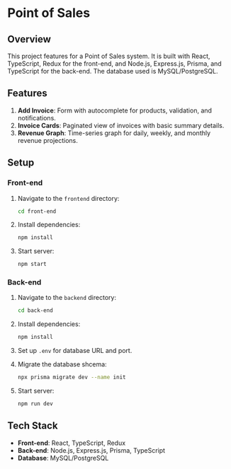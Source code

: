 # Point of Sales

## Overview

This project features for a Point of Sales system. It is built with React, TypeScript, Redux for the front-end, and Node.js, Express.js, Prisma, and TypeScript for the back-end. The database used is MySQL/PostgreSQL.

## Features

1. **Add Invoice**: Form with autocomplete for products, validation, and notifications.
2. **Invoice Cards**: Paginated view of invoices with basic summary details.
3. **Revenue Graph**: Time-series graph for daily, weekly, and monthly revenue projections.

## Setup

### Front-end

1. Navigate to the `frontend` directory:

   ```bash
   cd front-end
   ```

2. Install dependencies:

   ```bash
   npm install
   ```

3. Start server:
   ```bash
   npm start
   ```

### Back-end

1. Navigate to the `backend` directory:

   ```bash
   cd back-end
   ```

2. Install dependencies:

   ```bash
   npm install
   ```

3. Set up `.env` for database URL and port.

4. Migrate the database shcema:

   ```bash
   npx prisma migrate dev --name init
   ```

5. Start server:

   ```bash
   npm run dev
   ```

## Tech Stack

- **Front-end**: React, TypeScript, Redux
- **Back-end**: Node.js, Express.js, Prisma, TypeScript
- **Database**: MySQL/PostgreSQL
